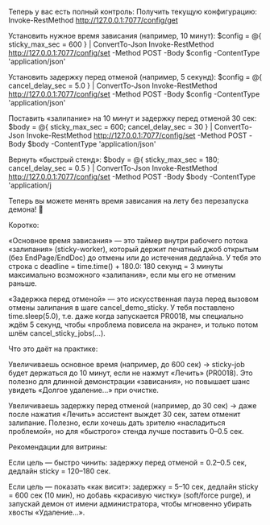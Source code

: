 Теперь у вас есть полный контроль:
Получить текущую конфигурацию:
Invoke-RestMethod http://127.0.0.1:7077/config/get

Установить нужное время зависания (например, 10 минут):
$config = @{ sticky_max_sec = 600 } | ConvertTo-Json
Invoke-RestMethod http://127.0.0.1:7077/config/set -Method POST -Body $config -ContentType 'application/json'

Установить задержку перед отменой (например, 5 секунд):
$config = @{ cancel_delay_sec = 5.0 } | ConvertTo-Json
Invoke-RestMethod http://127.0.0.1:7077/config/set -Method POST -Body $config -ContentType 'application/json'

Поставить «залипание» на 10 минут и задержку перед отменой 30 сек:
$body = @{ sticky_max_sec = 600; cancel_delay_sec = 30 } | ConvertTo-Json
Invoke-RestMethod http://127.0.0.1:7077/config/set -Method POST -Body $body -ContentType 'application/json'

Вернуть «быстрый стенд»:
$body = @{ sticky_max_sec = 180; cancel_delay_sec = 0.5 } | ConvertTo-Json
Invoke-RestMethod http://127.0.0.1:7077/config/set -Method POST -Body $body -ContentType 'application/j

Теперь вы можете менять время зависания на лету без перезапуска демона! 🎉

Коротко:

«Основное время зависания» — это таймер внутри рабочего потока «залипания» (sticky-worker), который держит печатный джоб открытым
(без EndPage/EndDoc) до отмены или до истечения дедлайна. У тебя это строка с deadline = time.time() + 180.0: 180 секунд = 3 минуты
максимально возможного «залипания», если мы его не отменим раньше.

«Задержка перед отменой» — это искусственная пауза перед вызовом отмены залипания в шаге cancel_demo_sticky. У тебя поставлено time.sleep(5.0),
т.е. даже когда запускается PR0018, мы специально ждём 5 секунд, чтобы «проблема повисела на экране», и только потом шлём cancel_sticky_jobs(...).

Что это даёт на практике:

Увеличиваешь основное время (например, до 600 сек) → sticky-job будет держаться до 10 минут, если не нажмут «Лечить» (PR0018).
Это полезно для длинной демонстрации «зависания», но повышает шанс увидеть «Долгое удаление…» при очистке.

Увеличиваешь задержку перед отменой (например, до 30 сек) → даже после нажатия «Лечить» ассистент выждет 30 сек, затем отменит залипание.
Полезно, если хочешь дать зрителю «насладиться проблемой», но для «быстрого» стенда лучше поставить 0–0.5 сек.

Рекомендации для витрины:

Если цель — быстро чинить: задержку перед отменой = 0.2–0.5 сек, дедлайн sticky = 120–180 сек.

Если цель — показать «как висит»: задержку = 5–10 сек, дедлайн sticky = 600 сек (10 мин), но добавь «красивую чистку»
(soft/force purge), и запускай демон от имени администратора, чтобы мгновенно убирать хвосты «Удаление…».
